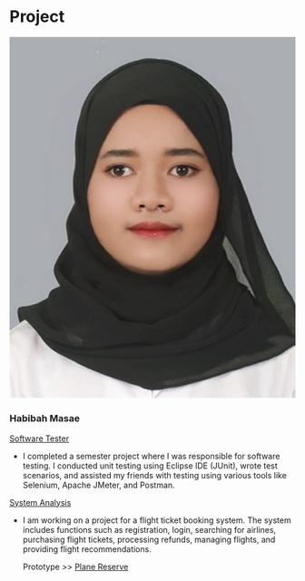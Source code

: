 # Project
![b.png](./Image.jpg)

### Habibah Masae 

[Software Tester](https://github.com/Chocokorn/SofwareTester)
  - I completed a semester project where I was responsible for software testing. I conducted unit testing using Eclipse IDE (JUnit), wrote test scenarios, and assisted      my friends with testing using various tools like Selenium, Apache JMeter, and Postman.

[System Analysis](https://github.com/Chocokorn/SA)
  - I am working on a project for a flight ticket booking system. The system includes functions such as registration, login, searching for airlines, purchasing flight      tickets, processing refunds, managing flights, and providing flight recommendations.

    Prototype >> [Plane Reserve](https://www.figma.com/proto/lFkrdHMUICJvU45erXOiSi/SA?node-id=272-210&node-type=frame&t=oTxilorsRVFnj72H-1&scaling=min-zoom&content-scaling=fixed&page-id=0%3A1&starting-point-node-id=1%3A4)
